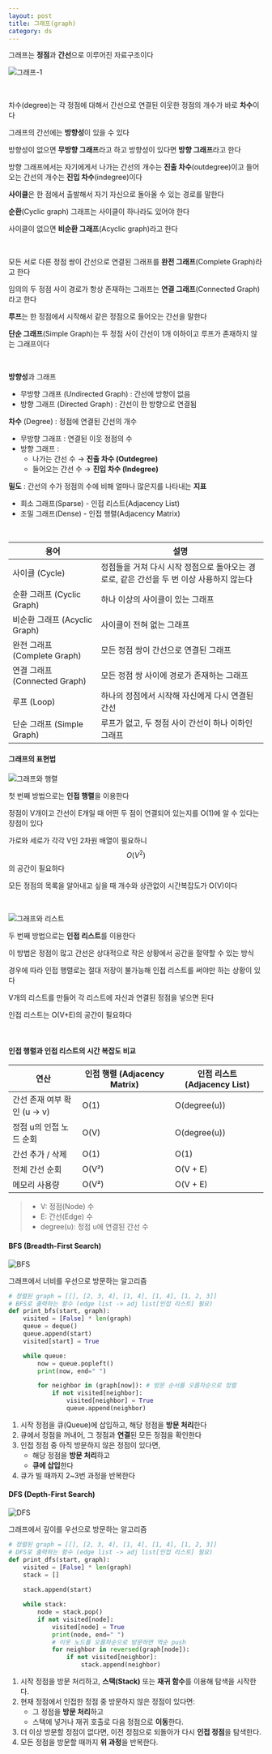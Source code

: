 ```yaml
---
layout: post
title: 그래프(graph)
category: ds
---
```


그래프는 **정점**과 **간선**으로 이루어진 자료구조이다

![그래프-1](/assets/images/ds/graph-01.png)

&nbsp;

차수(degree)는 각 정점에 대해서 간선으로 연결된 이웃한 정점의 개수가 바로 **차수**이다

그래프의 간선에는 **방향성**이 있을 수 있다

방향성이 없으면 **무방향 그래프**라고 하고 방향성이 있다면 **방향 그래프**라고 한다

방향 그래프에서는 자기에게서 나가는 간선의 개수는 **진출 차수**(outdegree)이고 들어오는 간선의 개수는 **진입 차수**(indegree)이다

**사이클**은 한 점에서 출발해서 자기 자신으로 돌아올 수 있는 경로를 말한다

**순환**(Cyclic graph) 그래프는 사이클이 하나라도 있어야 한다

사이클이 없으면 **비순환 그래프**(Acyclic graph)라고 한다

&nbsp;

모든 서로 다른 정점 쌍이 간선으로 연결된 그래프를 **완전 그래프**(Complete Graph)라고 한다

임의의 두 정점 사이 경로가 항상 존재하는 그래프는 **연결 그래프**(Connected Graph)라고 한다

**루프**는 한 정점에서 시작해서 같은 정점으로 들어오는 간선을 말한다

**단순 그래프**(Simple Graph)는 두 정점 사이 간선이 1개 이하이고 루프가 존재하지 않는 그래프이다

&nbsp;

**방향성**과 그래프
  - 무방향 그래프 (Undirected Graph) : 간선에 방향이 없음
  - 방향 그래프 (Directed Graph) : 간선이 한 방향으로 연결됨

**차수** (Degree) : 정점에 연결된 간선의 개수  
  - 무방향 그래프 : 연결된 이웃 정점의 수  
  - 방향 그래프 :  
    - 나가는 간선 수 → **진출 차수 (Outdegree)**  
    - 들어오는 간선 수 → **진입 차수 (Indegree)**

**밀도** : 간선의 수가 정점의 수에 비해 얼마나 많은지를 나타내는 **지표**
- 희소 그래프(Sparse) - 인접 리스트(Adjacency List)
- 조밀 그래프(Dense) - 인접 행렬(Adjacency Matrix)

&nbsp;

| 용어 | 설명 |
|------|------|
| 사이클 (Cycle) | 정점들을 거쳐 다시 시작 정점으로 돌아오는 경로로, 같은 간선을 두 번 이상 사용하지 않는다 |
| 순환 그래프 (Cyclic Graph) | 하나 이상의 사이클이 있는 그래프 |
| 비순환 그래프 (Acyclic Graph) | 사이클이 전혀 없는 그래프 |
| 완전 그래프 (Complete Graph) | 모든 정점 쌍이 간선으로 연결된 그래프 |
| 연결 그래프 (Connected Graph) | 모든 정점 쌍 사이에 경로가 존재하는 그래프 |
| 루프 (Loop) | 하나의 정점에서 시작해 자신에게 다시 연결된 간선 |
| 단순 그래프 (Simple Graph) | 루프가 없고, 두 정점 사이 간선이 하나 이하인 그래프 |


#### 그래프의 표현법

![그래프와 행렬](/assets/images/ds/graph-02.png)

첫 번째 방법으로는 **인접 행렬**을 이용한다

정점이 V개이고 간선이 E개일 때 어떤 두 점이 연결되어 있는지를 O(1)에 알 수 있다는 장점이 있다

가로와 세로가 각각 V인 2차원 배열이 필요하니 $$ O(V^2) $$ 의 공간이 필요하다

모든 정점의 목록을 알아내고 싶을 때 개수와 상관없이 시간복잡도가 O(V)이다

&nbsp;

![그래프와 리스트](/assets/images/ds/graph-03.png)

두 번째 방법으로는 **인접 리스트**를 이용한다

이 방법은 정점이 많고 간선은 상대적으로 작은 상황에서 공간을 절약할 수 있는 방식

경우에 따라 인접 행렬로는 절대 저장이 불가능해 인접 리스트를 써야만 하는 상황이 있다

V개의 리스트를 만들어 각 리스트에 자신과 연결된 정점을 넣으면 된다

인접 리스트는 O(V+E)의 공간이 필요하다 

&nbsp;

#### 인접 행렬과 인접 리스트의 시간 복잡도 비교

| 연산                             | 인접 행렬 (Adjacency Matrix) | 인접 리스트 (Adjacency List)      |
|----------------------------------|-------------------------------|------------------------------------|
| 간선 존재 여부 확인 (u → v)    | O(1)                          | O(degree(u))                       |
| 정점 u의 인접 노드 순회        | O(V)                          | O(degree(u))                       |
| 간선 추가 / 삭제             | O(1)                          | O(1)                               |
| 전체 간선 순회                 | O(V²)                         | O(V + E)                           |
| 메모리 사용량                | O(V²)                         | O(V + E)                           |

> - V: 정점(Node) 수  
> - E: 간선(Edge) 수  
> - degree(u): 정점 u에 연결된 간선 수

#### BFS (Breadth-First Search)

![BFS](/assets/images/ds/graph-04.gif)

그래프에서 너비를 우선으로 방문하는 알고리즘

```python
# 정렬된 graph = [[], [2, 3, 4], [1, 4], [1, 4], [1, 2, 3]]
# BFS로 출력하는 함수 (edge list -> adj list[인접 리스트] 필요)
def print_bfs(start, graph):
    visited = [False] * len(graph)
    queue = deque()
    queue.append(start)
    visited[start] = True

    while queue:
        now = queue.popleft()
        print(now, end=" ")

        for neighbor in (graph[now]): # 방문 순서를 오름차순으로 정렬
            if not visited[neighbor]:
                visited[neighbor] = True
                queue.append(neighbor)
```

1. 시작 정점을 큐(Queue)에 삽입하고, 해당 정점을 **방문 처리**한다  
2. 큐에서 정점을 꺼내어, 그 정점과 **연결**된 모든 정점을 확인한다  
3. 인접 정점 중 아직 방문하지 않은 정점이 있다면,  
   - 해당 정점을 **방문 처리**하고  
   - **큐에 삽입**한다  
4. 큐가 빌 때까지 2~3번 과정을 반복한다


#### DFS (Depth-First Search)

![DFS](/assets/images/ds/graph-05.gif)

그래프에서 깊이를 우선으로 방문하는 알고리즘

```python
# 정렬된 graph = [[], [2, 3, 4], [1, 4], [1, 4], [1, 2, 3]]
# DFS로 출력하는 함수 (edge list -> adj list[인접 리스트] 필요)
def print_dfs(start, graph):
    visited = [False] * len(graph)
    stack = []
    
    stack.append(start)

    while stack:        
        node = stack.pop()
        if not visited[node]:
            visited[node] = True
            print(node, end=" ")
            # 이웃 노드를 오름차순으로 방문하면 역순 push
            for neighbor in reversed(graph[node]):
                if not visited[neighbor]:
                    stack.append(neighbor)
```

1. 시작 정점을 방문 처리하고, **스택(Stack)** 또는 **재귀 함수**를 이용해 탐색을 시작한다.
2. 현재 정점에서 인접한 정점 중 방문하지 않은 정점이 있다면:  
    - 그 정점을 **방문 처리**하고   
    - 스택에 넣거나 재귀 호출로 다음 정점으로 **이동**한다.
3. 더 이상 방문할 정점이 없다면, 이전 정점으로 되돌아가 다시 **인접 정점**을 탐색한다.
4. 모든 정점을 방문할 때까지 **위 과정**을 반복한다.